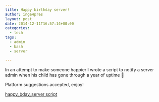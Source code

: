 ```yaml
---
title: Happy birthday server!
author: inge4pres
layout: post
date: 2014-12-11T16:57:14+00:00
categories:
  - tech
tags:
  - admin
  - bash
  - server

---
```

In an attempt to make someone happier I wrote a script to notify a server admin when his child has gone through a year of uptime 🙂

Platform suggestions accepted, enjoy!

<a title="happy_bday_server script on GitHub" href="https://github.com/inge4pres/bash_tools/blob/master/happy_bday_server" target="_blank">happy_bday_server script</a>
